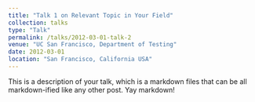```yaml
---
title: "Talk 1 on Relevant Topic in Your Field"
collection: talks
type: "Talk"
permalink: /talks/2012-03-01-talk-2
venue: "UC San Francisco, Department of Testing"
date: 2012-03-01
location: "San Francisco, California USA"
---
```


This is a description of your talk, which is a markdown files that can be all markdown-ified like any other post. Yay markdown!
